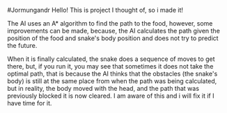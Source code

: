 #Jormungandr
Hello! This is project I thought of, so i made it!

The AI uses an A* algorithm to find the path to the food, however, some improvements can be made, because, the AI calculates the path given the position of the food and snake's body position and does not try to predict the future.

When it is finally calculated, the snake does a sequence of moves to get there, but, if you run it, you may see that sometimes it does not take the optimal path, that is because the AI thinks that the obstacles (the snake's body) is still at the same place from when the path was being calculated, but in reality, the body moved with the head, and the path that was previously blocked it is now cleared. I am aware of this and i will fix it if I have time for it.
